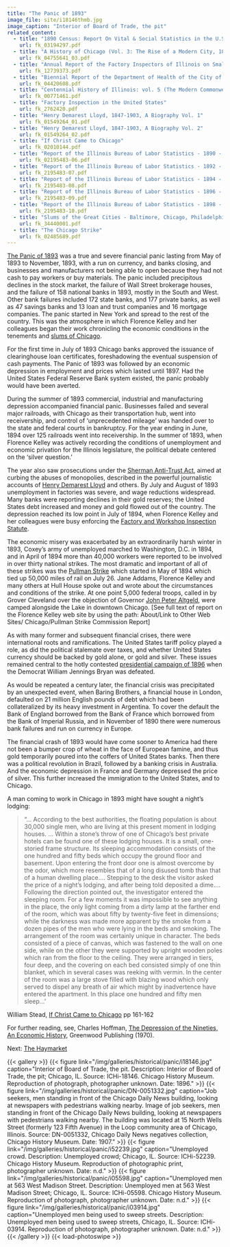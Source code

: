 ```yaml
---
title: "The Panic of 1893"
image_file: site/i18146thmb.jpg
image_caption: "Interior of Board of Trade, the pit"
related_content:
  - title: "1890 Census: Report On Vital & Social Statistics in the U.S"
    url: fk_03194297.pdf
  - title: "A History of Chicago (Vol. 3: The Rise of a Modern City, 1871-1893)"
    url: fk_04755641_03.pdf
  - title: "Annual Report of the Factory Inspectors of Illinois on Small Pox in the Tenement House Sweat-Shops of Chicago (First Special Report)"
    url: fk_12739373.pdf
  - title: "Biennial Report of the Department of Health of the City of Chicago 1895-96"
    url: fk_04420608.pdf
  - title: "Centennial History of Illinois: vol. 5 (The Modern Commonwealth, 1893-1918)"
    url: fk_00771461.pdf
  - title: "Factory Inspection in the United States"
    url: fk_2762420.pdf
  - title: "Henry Demarest Lloyd, 1847-1903, A Biography Vol. 1"
    url: fk_01549264_01.pdf
  - title: "Henry Demarest Lloyd, 1847-1903, A Biography Vol. 2"
    url: fk_01549264_02.pdf
  - title: "If Christ Came to Chicago"
    url: fk_02010144.pdf
  - title: "Report of the Illinois Bureau of Labor Statistics - 1890 - 6th Biennial"
    url: fk_02195483-06.pdf
  - title: "Report of the Illinois Bureau of Labor Statistics - 1892 - 7th Biennial"
    url: fk_2195483-07.pdf
  - title: "Report of the Illinois Bureau of Labor Statistics - 1894 - 8th Biennial"
    url: fk_2195483-08.pdf
  - title: "Report of the Illinois Bureau of Labor Statistics - 1896 - 9th Biennial"
    url: fk_2195483-09.pdf
  - title: "Report of the Illinois Bureau of Labor Statistics - 1898 - 10th Biennial"
    url: fk_2195483-10.pdf
  - title: "Slums of the Great Cities - Baltimore, Chicago, Philadelphia & New York"
    url: fk_34440001.pdf
  - title: "The Chicago Strike"
    url: fk_02485689.pdf
---
```


[The Panic of 1893](https://en.wikipedia.org/wiki/Panic_of_1893) was a true and severe financial panic lasting from May of 1893 to November, 1893, with a run on currency, and banks closing, and businesses and manufacturers not being able to open because they had not cash to pay workers or buy materials. The panic included precipitous declines in the stock market, the failure of Wall Street brokerage houses, and the failure of 158 national banks in 1893, mostly in the South and West. Other bank failures included 172 state banks, and 177 private banks, as well as 47 savings banks and 13 loan and trust companies and 16 mortgage companies. The panic started in New York and spread to the rest of the country. This was the atmosphere in which Florence Kelley and her colleagues began their work chronicling the economic conditions in the tenements and [slums of Chicago](/fk_documents/fk_34440001.pdf).

For the first time in July of 1893 Chicago banks approved the issuance of clearinghouse loan certificates, foreshadowing the eventual suspension of cash payments. The Panic of 1893 was followed by an economic depression in employment and prices which lasted until 1897. Had the United States Federal Reserve Bank system existed, the panic probably would have been averted.

During the summer of 1893 commercial, industrial and manufacturing depression accompanied financial panic. Businesses failed and several major railroads, with Chicago as their transportation hub, went into receivership, and control of ‘unprecedented mileage’ was handed over to the state and federal courts in bankruptcy. For the year ending in June, 1894 over 125 railroads went into receivership. In the summer of 1893, when Florence Kelley was actively recording the conditions of unemployment and economic privation for the Illinois legislature, the political debate centered on the ‘silver question.’

The year also saw prosecutions under the [Sherman Anti-Trust Act](https://www.ourdocuments.gov/doc.php?flash=false&doc=51&page=transcript), aimed at curbing the abuses of monopolies, described in the powerful journalistic accounts of [Henry Demarest Lloyd](/florence/lloyd) and others. By July and August of 1893 unemployment in factories was severe, and wage reductions widespread. Many banks were reporting declines in their gold reserves; the United States debt increased and money and gold flowed out of the country. The depression reached its low point in July of 1894, when Florence Kelley and her colleagues were busy enforcing the [Factory and Workshop Inspection Statute](/fk_documents/fk_12739373.pdf).

The economic misery was exacerbated by an extraordinarily harsh winter in 1893, Coxey’s army of unemployed marched to Washington, D.C. in 1894, and in April of 1894 more than 40,000 workers were reported to be involved in over thirty national strikes. The most dramatic and important of all of these strikes was the [Pullman Strike](http://www.encyclopedia.chicagohistory.org/pages/1029.html) which started in May of 1894 which tied up 50,000 miles of rail on July 26. Jane Addams, Florence Kelley and many others at Hull House spoke out and wrote about the circumstances and conditions of the strike. At one point 5,000 federal troops, called in by Grover Cleveland over the objection of Governor [John Peter Altgeld](/historical/altgeld), were camped alongside the Lake in downtown Chicago. [See full text of report on the Florence Kelley web site by using the path: About/Link to Other Web Sites/ Chicago/Pullman Strike Commission Report]


As with many former and subsequent financial crises, there were international roots and ramifications. The United States tariff policy played a role, as did the political stalemate over taxes, and whether United States currency should be backed by gold alone, or gold and silver. These issues remained central to the hotly contested [presidential campaign of 1896](/fk_documents/fk_00796431.pdf) when the Democrat William Jennings Bryan was defeated.

As would be repeated a century later, the financial crisis was precipitated by an unexpected event, when Baring Brothers, a financial house in London, defaulted on 21 million English pounds of debt which had been collateralized by its heavy investment in Argentina. To cover the default the Bank of England borrowed from the Bank of France which borrowed from the Bank of Imperial Russia, and in November of 1890 there were numerous bank failures and run on currency in Europe.

The financial crash of 1893 would have come sooner to America had there not been a bumper crop of wheat in the face of European famine, and thus gold temporarily poured into the coffers of United States banks. Then there was a political revolution in Brazil, followed by a banking crisis in Australia. And the economic depression in France and Germany depressed the price of silver. This further increased the immigration to the United States, and to Chicago.

A man coming to work in Chicago in 1893 might have sought a night’s lodging:

>“... According to the best authorities, the floating population is about 30,000 single men, who are living at this present moment in lodging houses. ... Within a stone’s throw of one of Chicago’s best private hotels can be found one of these lodging houses. It is a small, one-storied frame structure. Its sleeping accommodation consists of the one hundred and fifty beds which occupy the ground floor and basement. Upon entering the front door one is almost overcome by the odor, which more resembles that of a long disused tomb than that of a human dwelling place.... Stepping to the desk the visitor asked the price of a night’s lodging, and after being told deposited a dime.... Following the direction pointed out, the investigator entered the sleeping room. For a few moments it was impossible to see anything in the place, the only light coming from a dirty lamp at the farther end of the room, which was about fifty by twenty-five feet in dimensions; while the darkness was made more apparent by the smoke from a dozen pipes of the men who were lying in the beds and smoking. The arrangement of the room was certainly unique in character. The beds consisted of a piece of canvas, which was fastened to the wall on one side, while on the other they were supported by upright wooden poles which ran from the floor to the ceiling. They were arranged in tiers, four deep, and the covering on each bed consisted simply of one thin blanket, which in several cases was reeking with vermin. In the center of the room was a large stove filled with blazing wood which only served to dispel any breath of air which might by inadvertence have entered the apartment. In this place one hundred and fifty men sleep...’

William Stead, [If Christ Came to Chicago](/fk_documents/fk_02010144.pdf) pp 161-162

For further reading, see, Charles Hoffman, [The Depression of the Nineties, An Economic History](http://www.greenwood.com/catalog/HOD%252f.aspx), Greenwood Publishing (1970).

Next:  [The Haymarket](/historical/haymarket)

{{< gallery >}}
  {{< figure link="/img/galleries/historical/panic/i18146.jpg" caption="Interior of Board of Trade, the pit. Description: Interior of Board of Trade, the pit; Chicago, IL. Source: ICHi-18146. Chicago History Museum. Reproduction of photograph, photographer unknown. Date: 1896." >}}
  {{< figure link="/img/galleries/historical/panic/DN-0051332.jpg" caption="Job seekers, men standing in front of the Chicago Daily News building, looking at newspapers with pedestrians walking nearby. Image of job seekers, men standing in front of the Chicago Daily News building, looking at newspapers with pedestrians walking nearby. The building was located at 15 North Wells Street (formerly 123 Fifth Avenue) in the Loop community area of Chicago, Illinois. Source: DN-0051332, Chicago Daily News negatives collection, Chicago History Museum. Date: 1907." >}}
  {{< figure link="/img/galleries/historical/panic/i52239.jpg" caption="Unemployed crowd. Description: Unemployed crowd; Chicago, IL. Source: ICHi-52239. Chicago History Museum. Reproduction of photographic print, photographer unknown. Date: n.d." >}}
  {{< figure link="/img/galleries/historical/panic/i05598.jpg" caption="Unemployed men at 563 West Madison Street. Description: Unemployed men at 563 West Madison Street; Chicago, IL. Source: ICHi-05598. Chicago History Museum. Reproduction of photograph, photographer unknown. Date: n.d." >}}
  {{< figure link="/img/galleries/historical/panic/i03914.jpg" caption="Unemployed men being used to sweep streets. Description: Unemployed men being used to sweep streets, Chicago, IL. Source: ICHi-03914. Reproduction of photograph, photographer unknown. Date: n.d." >}}
{{< /gallery >}} {{< load-photoswipe >}}
